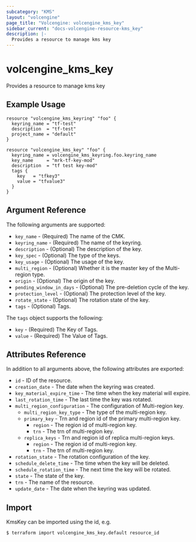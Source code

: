 ```yaml
---
subcategory: "KMS"
layout: "volcengine"
page_title: "Volcengine: volcengine_kms_key"
sidebar_current: "docs-volcengine-resource-kms_key"
description: |-
  Provides a resource to manage kms key
---
```

# volcengine_kms_key
Provides a resource to manage kms key
## Example Usage
```hcl
resource "volcengine_kms_keyring" "foo" {
  keyring_name = "tf-test"
  description  = "tf-test"
  project_name = "default"
}

resource "volcengine_kms_key" "foo" {
  keyring_name = volcengine_kms_keyring.foo.keyring_name
  key_name     = "mrk-tf-key-mod"
  description  = "tf test key-mod"
  tags {
    key   = "tfkey3"
    value = "tfvalue3"
  }
}
```
## Argument Reference
The following arguments are supported:
* `key_name` - (Required) The name of the CMK.
* `keyring_name` - (Required) The name of the keyring.
* `description` - (Optional) The description of the key.
* `key_spec` - (Optional) The type of the keys.
* `key_usage` - (Optional) The usage of the key.
* `multi_region` - (Optional) Whether it is the master key of the Multi-region type.
* `origin` - (Optional) The origin of the key.
* `pending_window_in_days` - (Optional) The pre-deletion cycle of the key.
* `protection_level` - (Optional) The protection level of the key.
* `rotate_state` - (Optional) The rotation state of the key.
* `tags` - (Optional) Tags.

The `tags` object supports the following:

* `key` - (Required) The Key of Tags.
* `value` - (Required) The Value of Tags.

## Attributes Reference
In addition to all arguments above, the following attributes are exported:
* `id` - ID of the resource.
* `creation_date` - The date when the keyring was created.
* `key_material_expire_time` - The time when the key material will expire.
* `last_rotation_time` - The last time the key was rotated.
* `multi_region_configuration` - The configuration of Multi-region key.
    * `multi_region_key_type` - The type of the multi-region key.
    * `primary_key` - Trn and region id of the primary multi-region key.
        * `region` - The region id of multi-region key.
        * `trn` - The trn of multi-region key.
    * `replica_keys` - Trn and region id of replica multi-region keys.
        * `region` - The region id of multi-region key.
        * `trn` - The trn of multi-region key.
* `rotation_state` - The rotation configuration of the key.
* `schedule_delete_time` - The time when the key will be deleted.
* `schedule_rotation_time` - The next time the key will be rotated.
* `state` - The state of the key.
* `trn` - The name of the resource.
* `update_date` - The date when the keyring was updated.


## Import
KmsKey can be imported using the id, e.g.
```
$ terraform import volcengine_kms_key.default resource_id
```

